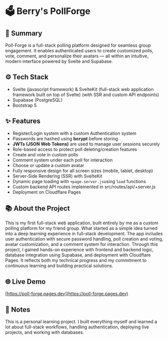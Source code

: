 # 🗳️ Berry's PollForge
## 🚀 Summary 
Poll-Forge is a full-stack polling platform designed for seamless group engagement. It enables authenticated users to create customized polls, vote, comment, and personalize their avatars — all within an intuitive, modern interface powered by Svelte and Supabase.

## ⚙️ Tech Stack
- Svelte (javascript framework) & SvelteKit (full-stack web application framework built on top of Svelte) (with SSR and custom API endpoints)
- Supabase (PostgreSQL)
- Bootstrap 5 



## ✨ Features
- Register/Login system with a custom Authentication system 
- Passwords are hashed using **bcrypt** before storing
- **JWTs (JSON Web Tokens)** are used to manage user sessions securely
- Role-based access to protect poll deleting/creation features
- Create and vote in custom polls
- Comment system under each poll for interaction
- Choose or update a custom avatar
- Fully responsive design for all screen sizes (mobile, tablet, desktop)
- Server-Side Rendering (SSR) with SvelteKit
- Dynamic page loading with `+page.server.js`using `load` functions
- Custom backend API routes implemented in src/routes/api/+server.js
- Deployment on Cloudflare Pages



## 📚 About the Project
This is my first full-stack web application, built entirely by me as a custom polling platform for my friend group. What started as a simple idea turned into a deep learning experience in full-stack development. The app includes user authentication with secure password handling, poll creation and voting, avatar customization, and a comment system for interaction.
Through this project, I gained hands-on experience with frontend and backend logic, database integration using Supabase, and deployment with Cloudflare Pages. It reflects both my technical progress and my commitment to continuous learning and building practical solutions.



## 🌐 Live Demo
[https://poll-forge.pages.dev](https://poll-forge.pages.dev)

## 📝 Notes
This is a personal learning project. I built everything myself and learned a lot about full-stack workflows, handling authentication, deploying live projects, and working with databases.
